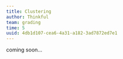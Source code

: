 ```yaml
---
title: Clustering
author: Thinkful
team: grading
time: 5
uuid: 4db1d107-cea6-4a31-a182-3ad7872ed7e1
---
```


coming soon...
